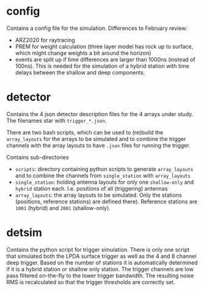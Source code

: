 # config
Contains a config file for the simulation. Differences to February review:
* ARZ2020 for raytracing
* PREM for weight calculation (three layer model has rock up to surface, which might change weights a bit around the horizon)
* events are split up if time differences are larger than 1000ns (instead of 100ns). This is needed for the simulation of a hybrid station with time delays between the shallow and deep components. 

# detector
Contains the 4 json detector description files for the 4 arrays under study. The filenames star with `trigger_*.json`. 

There are two bash scripts, which can be used to (re)build the `array_layouts` for the arrays to be simulated and to combine the trigger channels with the array layouts to have `.json` files for running the trigger.

Contains sub-directories
* `scripts`: directory containing python scripts to generate `array_layouts` and to combine the channels from `single_station` with `array_layouts`
* `single_station`: holding antenna layouts for only one `shallow-only` and `hybrid` station each. I.e. positions of all (triggering) antennas
* `array_layouts`: the array layouts to be simulated. Only the stations (positions, reference stations) are defined there). Reference stations are `1001` (hybrid) and `2001` (shallow-only). 

# detsim
Contains the python script for trigger simulation.
There is only one script that simulated both the LPDA surface trigger as well as the 4 and 8 channel deep trigger. Based on the number of stations it is automatically determined if it is a hybrid station or shallow only station. 
The trigger channels are low pass filtered on-the-fly to the lower trigger bandwidth. The resulting noise RMS is recalculated so that the trigger thresholds are correctly set. 
